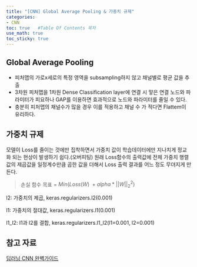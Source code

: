 ```yaml
---
title: "[CNN] Global Average Pooling & 가중치 규제"
categories: 
- CNN
toc: true   #Table Of Contents 목차 
use_math: true
toc_sticky: true
---
```


## Global Average Pooling

- 피처맵의 가로x세로의 특정 영역을 subsampling하지 않고 채널별로 평균 값을 추출
- 3차원 피처맵을 1차원 Dense Classification layer에 연결 시 맣은 연결 노드와 파라미터가 피요하나 GAP를 이용하면 효과적으로 노드와 파라미터를 줄일 수 있다.
- 충분히 피처맵의 채널수가 많을 경우 이를 적용하고 채널 수 가 적다면 Flattem이 유리하다.

## 가중치 규제

모델이 Loss를 줄이는 것에만 집착하면서 가중치 값이 학습데이터에만 지나치게 정교화 되는 현상이 발생하기 쉽다.(오버피팅) 원래 Loss함수의 출력값에 전체 가중치 행렬값의 제곱값을 일정계수만큼 곱한 값을 더해서 Loss 출력 결과를 어느 정도 무뎌지게 만든다.

> 손실 함수 목표 = $Min(Loss(W) \ +alpha*||W||^2_2)$

l2: 가중치의 제곱, keras.regularizers.l2(0.001)

l1: 가중치의 절대값, keras.regularizers.l1(0.001)

l1_l2: l1과 l2를 결합, keras.regularizers.l1_l2(l1=0.001, l2=0.001)



## 참고 자료

[딥러닝 CNN 완벽가이드](https://www.inflearn.com/course/%EB%94%A5%EB%9F%AC%EB%8B%9D-cnn-%EC%99%84%EB%B2%BD-%EA%B8%B0%EC%B4%88)

